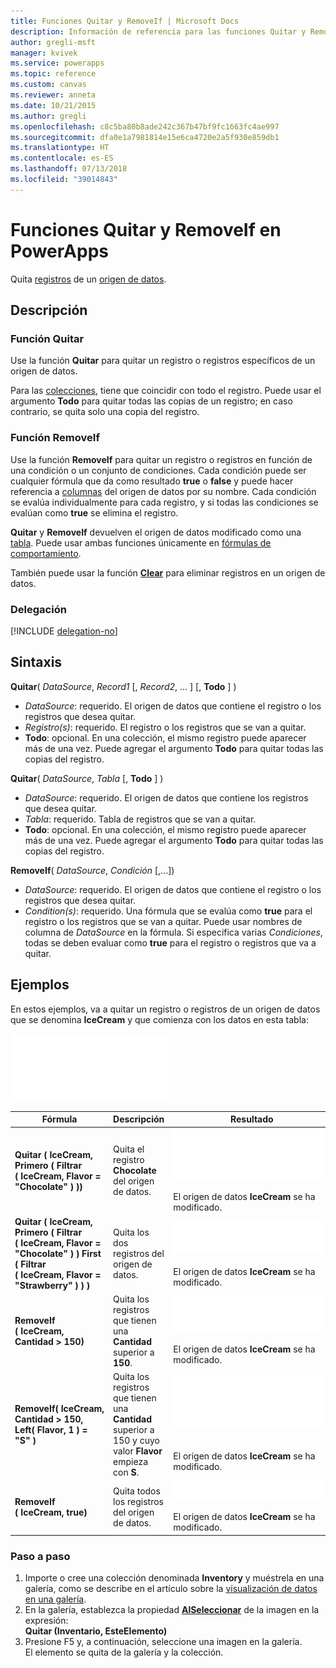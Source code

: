 ```yaml
---
title: Funciones Quitar y RemoveIf | Microsoft Docs
description: Información de referencia para las funciones Quitar y RemoveIf en PowerApps, incluidos ejemplos y sintaxis
author: gregli-msft
manager: kvivek
ms.service: powerapps
ms.topic: reference
ms.custom: canvas
ms.reviewer: anneta
ms.date: 10/21/2015
ms.author: gregli
ms.openlocfilehash: c8c5ba80b8ade242c367b47bf9fc1663fc4ae997
ms.sourcegitcommit: dfa0e1a7981814e15e6ca4720e2a5f930e859db1
ms.translationtype: HT
ms.contentlocale: es-ES
ms.lasthandoff: 07/13/2018
ms.locfileid: "39014843"
---
```

# <a name="remove-and-removeif-functions-in-powerapps"></a>Funciones Quitar y RemoveIf en PowerApps
Quita [registros](../working-with-tables.md#records) de un [origen de datos](../working-with-data-sources.md).

## <a name="description"></a>Descripción
### <a name="remove-function"></a>Función Quitar
Use la función **Quitar** para quitar un registro o registros específicos de un origen de datos.  

Para las [colecciones](../working-with-data-sources.md#collections), tiene que coincidir con todo el registro. Puede usar el argumento **Todo** para quitar todas las copias de un registro; en caso contrario, se quita solo una copia del registro.

### <a name="removeif-function"></a>Función RemoveIf
Use la función **RemoveIf** para quitar un registro o registros en función de una condición o un conjunto de condiciones. Cada condición puede ser cualquier fórmula que da como resultado **true** o **false** y puede hacer referencia a [columnas](../working-with-tables.md#columns) del origen de datos por su nombre. Cada condición se evalúa individualmente para cada registro, y si todas las condiciones se evalúan como **true** se elimina el registro.

**Quitar** y **RemoveIf** devuelven el origen de datos modificado como una [tabla](../working-with-tables.md). Puede usar ambas funciones únicamente en [fórmulas de comportamiento](../working-with-formulas-in-depth.md).

También puede usar la función **[Clear](function-clear-collect-clearcollect.md)** para eliminar registros en un origen de datos.

### <a name="delegation"></a>Delegación
[!INCLUDE [delegation-no](../../../includes/delegation-no.md)]

## <a name="syntax"></a>Sintaxis
**Quitar**( *DataSource*, *Record1* [, *Record2*, ... ] [, **Todo** ] )

* *DataSource*: requerido. El origen de datos que contiene el registro o los registros que desea quitar.
* *Registro(s)*: requerido. El registro o los registros que se van a quitar.
* **Todo**: opcional. En una colección, el mismo registro puede aparecer más de una vez.  Puede agregar el argumento **Todo** para quitar todas las copias del registro.

**Quitar**( *DataSource*, *Tabla* [, **Todo** ] )

* *DataSource*: requerido. El origen de datos que contiene los registros que desea quitar.
* *Tabla*: requerido. Tabla de registros que se van a quitar.
* **Todo**: opcional. En una colección, el mismo registro puede aparecer más de una vez.  Puede agregar el argumento **Todo** para quitar todas las copias del registro.

**RemoveIf**( *DataSource*, *Condición* [,...])

* *DataSource*: requerido. El origen de datos que contiene el registro o los registros que desea quitar.
* *Condition(s)*: requerido. Una fórmula que se evalúa como **true** para el registro o los registros que se van a quitar.  Puede usar nombres de columna de *DataSource* en la fórmula.  Si especifica varias *Condiciones*, todas se deben evaluar como **true** para el registro o registros que va a quitar.

## <a name="examples"></a>Ejemplos
En estos ejemplos, va a quitar un registro o registros de un origen de datos que se denomina **IceCream** y que comienza con los datos en esta tabla:

![](media/function-remove-removeif/icecream.png)

| Fórmula | Descripción | Resultado |
| --- | --- | --- |
| **Quitar (&nbsp;IceCream,<br>Primero (&nbsp;Filtrar (&nbsp;IceCream,&nbsp;Flavor = "Chocolate"&nbsp;)&nbsp;))** |Quita el registro **Chocolate** del origen de datos. |<style> img { max-width: none } </style> ![](media/function-remove-removeif/icecream-no-chocolate.png)<br><br>El origen de datos **IceCream** se ha modificado. |
| **Quitar (&nbsp;IceCream,<br>Primero (&nbsp;Filtrar (&nbsp;IceCream,&nbsp;Flavor = "Chocolate"&nbsp;)&nbsp;) First (&nbsp;Filtrar (&nbsp;IceCream,&nbsp;Flavor = "Strawberry"&nbsp;)&nbsp;) )** |Quita los dos registros del origen de datos. |![](media/function-remove-removeif/icecream-only-vanilla.png)<br><br>El origen de datos **IceCream** se ha modificado. |
| **RemoveIf (&nbsp;IceCream, Cantidad&nbsp;>&nbsp;150)** |Quita los registros que tienen una **Cantidad** superior a **150**. |![](media/function-remove-removeif/icecream-only-chocolate.png)<br><br>El origen de datos **IceCream** se ha modificado. |
| **RemoveIf(&nbsp;IceCream, Cantidad&nbsp;>&nbsp;150, Left(&nbsp;Flavor,&nbsp;1&nbsp;) = "S" )** |Quita los registros que tienen una **Cantidad** superior a 150 y cuyo valor **Flavor** empieza con **S**. |![](media/function-remove-removeif/icecream-no-strawberry.png)<br><br><br>El origen de datos **IceCream** se ha modificado. |
| **RemoveIf (&nbsp;IceCream, true)** |Quita todos los registros del origen de datos. |![](media/function-remove-removeif/icecream-empty.png)<br><br>El origen de datos **IceCream** se ha modificado. |

### <a name="step-by-step"></a>Paso a paso
1. Importe o cree una colección denominada **Inventory** y muéstrela en una galería, como se describe en el artículo sobre la [visualización de datos en una galería](../show-images-text-gallery-sort-filter.md).
2. En la galería, establezca la propiedad **[AlSeleccionar](../controls/properties-core.md)** de la imagen en la expresión:<br>**Quitar (Inventario, EsteElemento)**
3. Presione F5 y, a continuación, seleccione una imagen en la galería.<br>El elemento se quita de la galería y la colección.

